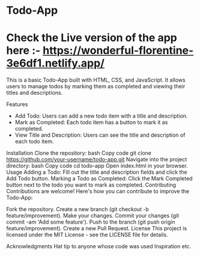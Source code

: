 # Todo-App
# Check the Live version of the app here :- https://wonderful-florentine-3e6df1.netlify.app/

This is a basic Todo-App built with HTML, CSS, and JavaScript. It allows users to manage todos by marking them as completed and viewing their titles and descriptions.

Features
- Add Todo: Users can add a new todo item with a title and description.
- Mark as Completed: Each todo item has a button to mark it as completed.
- View Title and Description: Users can see the title and description of each todo item.



Installation
Clone the repository:
bash
Copy code
git clone https://github.com/your-username/todo-app.git
Navigate into the project directory:
bash
Copy code
cd todo-app
Open index.html in your browser.
Usage
Adding a Todo: Fill out the title and description fields and click the Add Todo button.
Marking a Todo as Completed: Click the Mark Completed button next to the todo you want to mark as completed.
Contributing
Contributions are welcome! Here's how you can contribute to improve the Todo-App:

Fork the repository.
Create a new branch (git checkout -b feature/improvement).
Make your changes.
Commit your changes (git commit -am 'Add some feature').
Push to the branch (git push origin feature/improvement).
Create a new Pull Request.
License
This project is licensed under the MIT License - see the LICENSE file for details.

Acknowledgments
Hat tip to anyone whose code was used
Inspiration
etc.
